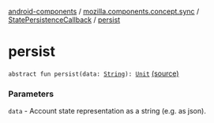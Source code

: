 [android-components](../../index.md) / [mozilla.components.concept.sync](../index.md) / [StatePersistenceCallback](index.md) / [persist](./persist.md)

# persist

`abstract fun persist(data: `[`String`](https://kotlinlang.org/api/latest/jvm/stdlib/kotlin/-string/index.html)`): `[`Unit`](https://kotlinlang.org/api/latest/jvm/stdlib/kotlin/-unit/index.html) [(source)](https://github.com/mozilla-mobile/android-components/blob/master/components/concept/sync/src/main/java/mozilla/components/concept/sync/OAuthAccount.kt#L211)

### Parameters

`data` - Account state representation as a string (e.g. as json).